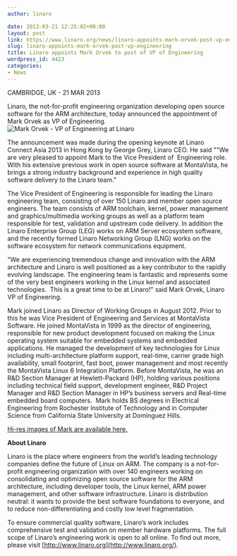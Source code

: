 ```yaml
---
author: linaro

date: 2013-03-21 12:25:02+00:00
layout: post
link: https://www.linaro.org/news/linaro-appoints-mark-orvek-post-vp-engineering/
slug: linaro-appoints-mark-orvek-post-vp-engineering
title: Linaro appoints Mark Orvek to post of VP of Engineering
wordpress_id: 4423
categories:
- News
---
```


CAMBRIDGE, UK - 21 MAR 2013

Linaro, the not-for-profit engineering organization developing open source software for the ARM architecture, today announced the appointment of Mark Orvek as VP of Engineering. ![Mark Orvek - VP of Engineering at Linaro](http://www.linaro.org/assets/common/w128/thumb_Mark_Orvek_High_Res_128x85.jpg)

The announcement was made during the opening keynote at Linaro Connect Asia 2013 in Hong Kong by George Grey, Linaro CEO. He said ""We are very pleased to appoint Mark to the Vice President of  Engineering role. With his extensive previous work in open source software at MontaVista, he brings a strong industry background and experience in high quality software delivery to the Linaro team."

The Vice President of Engineering is responsible for leading the Linaro engineering team, consisting of over 150 Linaro and member open source engineers. The team consists of ARM toolchain, kernel, power management and graphics/multimedia working groups as well as a platform team responsible for test, validation and upstream code delivery. In addition the Linaro Enterprise Group (LEG) works on ARM Server ecosystem software, and the recently formed Linaro Networking Group (LNG) works on the software ecosystem for network communications equipment.

"We are experiencing tremendous change and innovation with the ARM architecture and Linaro is well positioned as a key contributor to the rapidly evolving landscape. The engineering team is fantastic and represents some of the very best engineers working in the Linux kernel and associated technologies.  This is a great time to be at Linaro!" said Mark Orvek, Linaro VP of Engineering.

Mark joined Linaro as Director of Working Groups in August 2012. Prior to this he was Vice President of Engineering and Services at MontaVista Software. He joined MontaVista in 1999 as the director of engineering, responsible for new product development focused on making the Linux operating system suitable for embedded systems and embedded applications. He managed the development of key technologies for Linux including multi-architecture platform support, real-time, carrier grade high availability, small footprint, fast boot, power management and most recently the MontaVista Linux 6 Integration Platform. Before MontaVista, he was an R&D Section Manager at Hewlett-Packard (HP), holding various positions including technical field support, development engineer, R&D Project Manager and R&D Section Manager in HP’s business servers and Real-time embedded board computers.  Mark holds BS degrees in Electrical Engineering from Rochester Institute of Technology and in Computer Science from California State University at Dominguez Hills.

[Hi-res images of Mark are available here.](http://www.linaro.org/assets/gallery/Mark_Orvek_High_Res.jpg)



**About Linaro**

Linaro is the place where engineers from the world’s leading technology companies define the future of Linux on ARM. The company is a not-for-profit engineering organization with over 140 engineers working on consolidating and optimizing open source software for the ARM architecture, including developer tools, the Linux kernel, ARM power management, and other software infrastructure. Linaro is distribution neutral: it wants to provide the best software foundations to everyone, and to reduce non-differentiating and costly low level fragmentation.

To ensure commercial quality software, Linaro’s work includes comprehensive test and validation on member hardware platforms. The full scope of Linaro’s engineering work is open to all online. To find out more, please visit [http://www.linaro.org](http://www.linaro.org/).
